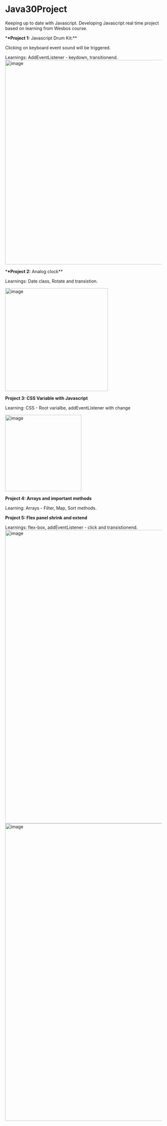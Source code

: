 # Java30Project

Keeping up to date with Javascript. Developing Javascript real time project based on learning from Wesbos course.

\***\*Project 1:** Javascript Drum Kit:\*\*

Clicking on keyboard event sound will be triggered.

Learnings: AddEventListener - keydown, transitionend.
<img width="655" alt="image" src="https://github.com/puviyarasan88/Java30Project/assets/20381722/b1c97faf-efce-4757-a5d9-575f121cce0c">

\***\*Project 2:** Analog clock\*\*

Learnings: Date class, Rotate and transistion.

<img width="330" alt="image" src="https://github.com/puviyarasan88/Java30Project/assets/20381722/74c84082-d7a3-4273-8aab-9982fb177cb1">

**Project 3: CSS Variable with Javascript**

Learning: CSS - Root varialbe, addEventListener with change

<img width="245" alt="image" src="https://github.com/puviyarasan88/Java30Project/assets/20381722/be6ee74b-32fc-49e7-9b94-28295c6dc997">

**Project 4: Arrays and important methods**

Learning: Arrays - Filter, Map, Sort methods.

**Project 5: Flex panel shrink and extend**

Learnings: flex-box, addEventListener - click and transistionend.
<img width="940" alt="image" src="https://github.com/puviyarasan88/Java30Project/assets/20381722/f6cd2b0e-49ce-4189-91e2-301831d4ec64">
<img width="953" alt="image" src="https://github.com/puviyarasan88/Java30Project/assets/20381722/98f4e165-82ea-477f-95b6-439c708c9ab0">


